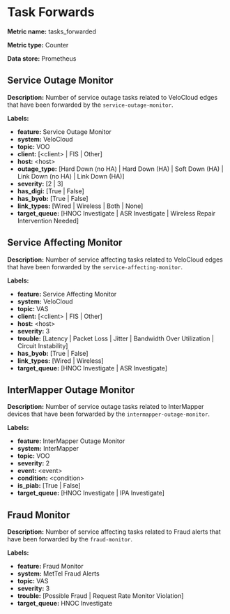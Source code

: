 # Task Forwards #

**Metric name:** tasks_forwarded

**Metric type:** Counter

**Data store:** Prometheus

## Service Outage Monitor ##

**Description:** Number of service outage tasks related to VeloCloud edges that have been forwarded by the `service-outage-monitor`.

**Labels:**

- **feature:** Service Outage Monitor
- **system:** VeloCloud
- **topic:** VOO
- **client:** [<client\> | FIS | Other]
- **host:** <host\>
- **outage_type:** [Hard Down (no HA) | Hard Down (HA) | Soft Down (HA) | Link Down (no HA) | Link Down (HA)]
- **severity:** [2 | 3]
- **has_digi:** [True | False]
- **has_byob:** [True | False]
- **link_types:** [Wired | Wireless | Both | None]
- **target_queue:** [HNOC Investigate | ASR Investigate | Wireless Repair Intervention Needed]

## Service Affecting Monitor ##

**Description:** Number of service affecting tasks related to VeloCloud edges that have been forwarded by the `service-affecting-monitor`.

**Labels:**

- **feature:** Service Affecting Monitor
- **system:** VeloCloud
- **topic:** VAS
- **client:** [<client\> | FIS | Other]
- **host:** <host\>
- **severity:** 3
- **trouble:** [Latency | Packet Loss | Jitter | Bandwidth Over Utilization | Circuit Instability]
- **has_byob:** [True | False]
- **link_types:** [Wired | Wireless]
- **target_queue:** [HNOC Investigate | ASR Investigate]

## InterMapper Outage Monitor ###

**Description:** Number of service outage tasks related to InterMapper devices that have been forwarded by the `intermapper-outage-monitor`.

**Labels:**

- **feature:** InterMapper Outage Monitor
- **system:** InterMapper
- **topic:** VOO
- **severity:** 2
- **event:** <event\>
- **condition:** <condition\>
- **is_piab:** [True | False]
- **target_queue:** [HNOC Investigate | IPA Investigate]

## Fraud Monitor ##

**Description:** Number of service affecting tasks related to Fraud alerts that have been forwarded by the `fraud-monitor`.

**Labels:**

- **feature:** Fraud Monitor
- **system:** MetTel Fraud Alerts
- **topic:** VAS
- **severity:** 3
- **trouble:** [Possible Fraud | Request Rate Monitor Violation]
- **target_queue:** HNOC Investigate
